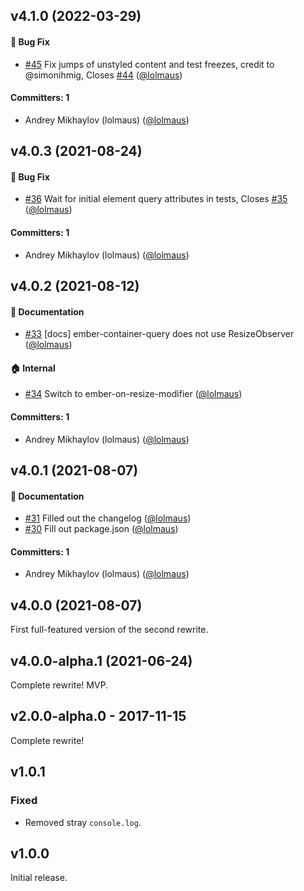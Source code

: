 ## v4.1.0 (2022-03-29)

#### :bug: Bug Fix
* [#45](https://github.com/lolmaus/ember-element-query/pull/45) Fix jumps of unstyled content and test freezes, credit to @simonihmig, Closes [#44](https://github.com/lolmaus/ember-element-query/issues/44) ([@lolmaus](https://github.com/lolmaus))

#### Committers: 1
- Andrey Mikhaylov (lolmaus) ([@lolmaus](https://github.com/lolmaus))


## v4.0.3 (2021-08-24)

#### :bug: Bug Fix
* [#36](https://github.com/lolmaus/ember-element-query/pull/36) Wait for initial element query attributes in tests, Closes [#35](https://github.com/lolmaus/ember-element-query/issues/35) ([@lolmaus](https://github.com/lolmaus))

#### Committers: 1
- Andrey Mikhaylov (lolmaus) ([@lolmaus](https://github.com/lolmaus))


## v4.0.2 (2021-08-12)

#### :memo: Documentation
* [#33](https://github.com/lolmaus/ember-element-query/pull/33) [docs] ember-container-query does not use ResizeObserver ([@lolmaus](https://github.com/lolmaus))

#### :house: Internal
* [#34](https://github.com/lolmaus/ember-element-query/pull/34) Switch to ember-on-resize-modifier ([@lolmaus](https://github.com/lolmaus))

#### Committers: 1
- Andrey Mikhaylov (lolmaus) ([@lolmaus](https://github.com/lolmaus))

## v4.0.1 (2021-08-07)

#### :memo: Documentation
* [#31](https://github.com/lolmaus/ember-element-query/pull/31) Filled out the changelog ([@lolmaus](https://github.com/lolmaus))
* [#30](https://github.com/lolmaus/ember-element-query/pull/30) Fill out package.json ([@lolmaus](https://github.com/lolmaus))

#### Committers: 1
- Andrey Mikhaylov (lolmaus) ([@lolmaus](https://github.com/lolmaus))


## v4.0.0 (2021-08-07)

First full-featured version of the second rewrite.


## v4.0.0-alpha.1 (2021-06-24)

Complete rewrite! MVP.


## v2.0.0-alpha.0 - 2017-11-15

Complete rewrite!



##  v1.0.1

### Fixed
- Removed stray `console.log`.



## v1.0.0

Initial release.
